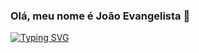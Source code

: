 ### Olá, meu nome é João Evangelista 👋

[![Typing SVG](https://readme-typing-svg.herokuapp.com?font=Fira+Code&size=24&pause=1000&center=true&vCenter=true&width=435&lines=Desenvolvedor+Full+Stack)](https://git.io/typing-svg)
